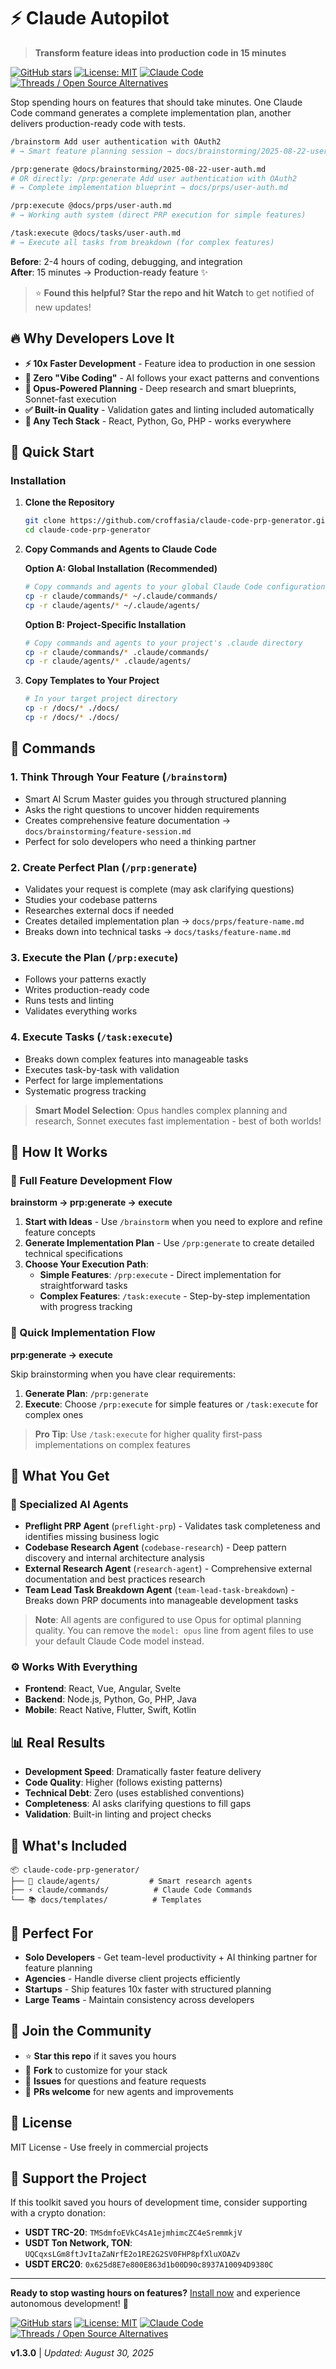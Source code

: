 # ⚡ Claude Autopilot
> **Transform feature ideas into production code in 15 minutes**

[![GitHub stars](https://img.shields.io/github/stars/croffasia/claude-code-prp-generator?style=social)](https://github.com/croffasia/claude-code-prp-generator)
[![License: MIT](https://img.shields.io/badge/License-MIT-yellow.svg)](https://opensource.org/licenses/MIT)
[![Claude Code](https://img.shields.io/badge/Claude-Code-blue)](https://claude.ai/code)
[![Threads / Open Source Alternatives](https://img.shields.io/badge/Threads-OpenSourceAlternatves-black)](https://www.threads.com/@opensourcealternatives)

Stop spending hours on features that should take minutes. One Claude Code command generates a complete implementation plan, another delivers production-ready code with tests.

```bash
/brainstorm Add user authentication with OAuth2
# → Smart feature planning session → docs/brainstorming/2025-08-22-user-auth.md

/prp:generate @docs/brainstorming/2025-08-22-user-auth.md
# OR directly: /prp:generate Add user authentication with OAuth2
# → Complete implementation blueprint → docs/prps/user-auth.md

/prp:execute @docs/prps/user-auth.md  
# → Working auth system (direct PRP execution for simple features)

/task:execute @docs/tasks/user-auth.md
# → Execute all tasks from breakdown (for complex features)
```

**Before**: 2-4 hours of coding, debugging, and integration  
**After**: 15 minutes → Production-ready feature ✨

> ⭐ **Found this helpful? Star the repo and hit Watch** to get notified of new updates!

## 🔥 Why Developers Love It

- **⚡ 10x Faster Development** - Feature idea to production in one session
- **🎯 Zero "Vibe Coding"** - AI follows your exact patterns and conventions
- **🧠 Opus-Powered Planning** - Deep research and smart blueprints, Sonnet-fast execution
- **✅ Built-in Quality** - Validation gates and linting included automatically
- **🚀 Any Tech Stack** - React, Python, Go, PHP - works everywhere

## 🚀 Quick Start

### Installation

1. **Clone the Repository**
   ```bash
   git clone https://github.com/croffasia/claude-code-prp-generator.git
   cd claude-code-prp-generator
   ```

2. **Copy Commands and Agents to Claude Code**

   **Option A: Global Installation (Recommended)**
   ```bash
   # Copy commands and agents to your global Claude Code configuration
   cp -r claude/commands/* ~/.claude/commands/
   cp -r claude/agents/* ~/.claude/agents/
   ```

   **Option B: Project-Specific Installation**
   ```bash
   # Copy commands and agents to your project's .claude directory
   cp -r claude/commands/* .claude/commands/
   cp -r claude/agents/* .claude/agents/
   ```

3. **Copy Templates to Your Project**
   ```bash
   # In your target project directory
   cp -r /docs/* ./docs/
   cp -r /docs/* ./docs/
   ```


## 🎯 Commands

### 1. **Think Through Your Feature** (`/brainstorm`)
- Smart AI Scrum Master guides you through structured planning
- Asks the right questions to uncover hidden requirements
- Creates comprehensive feature documentation → `docs/brainstorming/feature-session.md`
- Perfect for solo developers who need a thinking partner

### 2. **Create Perfect Plan** (`/prp:generate`)
- Validates your request is complete (may ask clarifying questions)
- Studies your codebase patterns
- Researches external docs if needed
- Creates detailed implementation plan → `docs/prps/feature-name.md`
- Breaks down into technical tasks → `docs/tasks/feature-name.md`

### 3. **Execute the Plan** (`/prp:execute`)
- Follows your patterns exactly
- Writes production-ready code
- Runs tests and linting
- Validates everything works

### 4. **Execute Tasks** (`/task:execute`)
- Breaks down complex features into manageable tasks
- Executes task-by-task with validation
- Perfect for large implementations
- Systematic progress tracking

> **Smart Model Selection**: Opus handles complex planning and research, Sonnet executes fast implementation - best of both worlds!

## 🎯 How It Works

### 🧠 Full Feature Development Flow
**brainstorm → prp:generate → execute**

1. **Start with Ideas** - Use `/brainstorm` when you need to explore and refine feature concepts
2. **Generate Implementation Plan** - Use `/prp:generate` to create detailed technical specifications  
3. **Choose Your Execution Path**:
   - **Simple Features**: `/prp:execute` - Direct implementation for straightforward tasks
   - **Complex Features**: `/task:execute` - Step-by-step implementation with progress tracking

### 🚀 Quick Implementation Flow
**prp:generate → execute**

Skip brainstorming when you have clear requirements:
1. **Generate Plan**: `/prp:generate`
2. **Execute**: Choose `/prp:execute` for simple features or `/task:execute` for complex ones

> **Pro Tip**: Use `/task:execute` for higher quality first-pass implementations on complex features

## 💎 What You Get

### 🤖 Specialized AI Agents
- **Preflight PRP Agent** (`preflight-prp`) - Validates task completeness and identifies missing business logic
- **Codebase Research Agent** (`codebase-research`) - Deep pattern discovery and internal architecture analysis
- **External Research Agent** (`research-agent`) - Comprehensive external documentation and best practices research
- **Team Lead Task Breakdown Agent** (`team-lead-task-breakdown`) - Breaks down PRP documents into manageable development tasks

> **Note**: All agents are configured to use Opus for optimal planning quality. You can remove the `model: opus` line from agent files to use your default Claude Code model instead.

### ⚙️ Works With Everything
- **Frontend**: React, Vue, Angular, Svelte
- **Backend**: Node.js, Python, Go, PHP, Java
- **Mobile**: React Native, Flutter, Swift, Kotlin

## 📊 Real Results

- **Development Speed**: Dramatically faster feature delivery
- **Code Quality**: Higher (follows existing patterns)
- **Technical Debt**: Zero (uses established conventions)
- **Completeness**: AI asks clarifying questions to fill gaps
- **Validation**: Built-in linting and project checks

## 📁 What's Included

```
📦 claude-code-prp-generator/
├── 🤖 claude/agents/           # Smart research agents
├── ⚡ claude/commands/          # Claude Code Commands  
└── 📚 docs/templates/          # Templates
```

## 🎯 Perfect For

- **Solo Developers** - Get team-level productivity + AI thinking partner for feature planning
- **Agencies** - Handle diverse client projects efficiently
- **Startups** - Ship features 10x faster with structured planning
- **Large Teams** - Maintain consistency across developers

## 🤝 Join the Community

- ⭐ **Star this repo** if it saves you hours
- 🍴 **Fork** to customize for your stack
- 💬 **Issues** for questions and feature requests
- 🔄 **PRs welcome** for new agents and improvements

## 📄 License

MIT License - Use freely in commercial projects

## 💝 Support the Project

If this toolkit saved you hours of development time, consider supporting with a crypto donation:

- **USDT TRC-20**: `TMSdmfoEVkC4sA1ejmhimcZC4eSremmkjV`
- **USDT Ton Network, TON**: `UQCqxsLGm8ftJvItaZaNrfE2o1RE2G2SV0FHP8pfXluXOAZv`
- **USDT ERC20**: `0x625d8E7e800E863d1b00D90c8937A10094D9380C`

---

**Ready to stop wasting hours on features?** [Install now](#quick-start) and experience autonomous development! 🚀

[![GitHub stars](https://img.shields.io/github/stars/croffasia/claude-code-prp-generator?style=social)](https://github.com/croffasia/claude-code-prp-generator)
[![License: MIT](https://img.shields.io/badge/License-MIT-yellow.svg)](https://opensource.org/licenses/MIT)
[![Claude Code](https://img.shields.io/badge/Claude-Code-blue)](https://claude.ai/code)
[![Threads / Open Source Alternatives](https://img.shields.io/badge/Threads-OpenSourceAlternatves-black)](https://www.threads.com/@opensourcealternatives)

**v1.3.0** | *Updated: August 30, 2025*